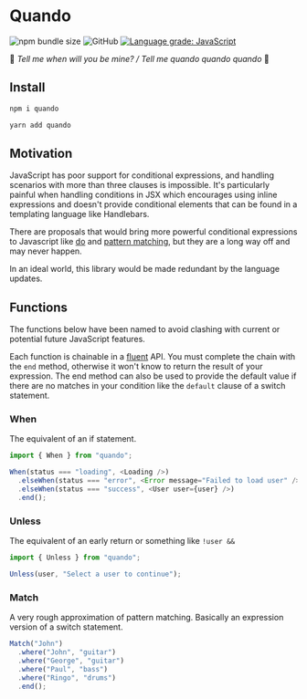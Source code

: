 # Quando

![npm bundle size](https://img.shields.io/bundlephobia/minzip/quando?style=flat-square)
![GitHub](https://img.shields.io/github/license/richeyryan/quando?style=flat-square)
[![Language grade: JavaScript](https://img.shields.io/lgtm/grade/javascript/g/RicheyRyan/quando.svg?logo=lgtm&logoWidth=18)](https://lgtm.com/projects/g/RicheyRyan/quando/context:javascript)

🎵 _Tell me when will you be mine? / Tell me quando quando quando_ 🎵

## Install

```sh
npm i quando
```

```sh
yarn add quando
```

## Motivation

JavaScript has poor support for conditional expressions, and handling scenarios with more than three clauses is impossible. It's particularly painful when handling conditions in JSX which encourages using inline expressions and doesn't provide conditional elements that can be found in a templating language like Handlebars.

There are proposals that would bring more powerful conditional expressions to Javascript like [do](https://github.com/tc39/proposal-do-expressions) and [pattern matching](https://github.com/tc39/proposal-pattern-matching), but they are a long way off and may never happen.

In an ideal world, this library would be made redundant by the language updates.

## Functions

The functions below have been named to avoid clashing with current or potential future JavaScript features.

Each function is chainable in a [fluent](https://en.wikipedia.org/wiki/Fluent_interface) API. You must complete the chain with the `end` method, otherwise it won't know to return the result of your expression. The end method can also be used to provide the default value if there are no matches in your condition like the `default` clause of a switch statement.

### When

The equivalent of an if statement.

```js
import { When } from "quando";

When(status === "loading", <Loading />)
  .elseWhen(status === "error", <Error message="Failed to load user" />)
  .elseWhen(status === "success", <User user={user} />)
  .end();
```

### Unless

The equivalent of an early return or something like `!user &&`

```js
import { Unless } from "quando";

Unless(user, "Select a user to continue");
```

### Match

A very rough approximation of pattern matching. Basically an expression version of a switch statement.

```js
Match("John")
  .where("John", "guitar")
  .where("George", "guitar")
  .where("Paul", "bass")
  .where("Ringo", "drums")
  .end();
```
